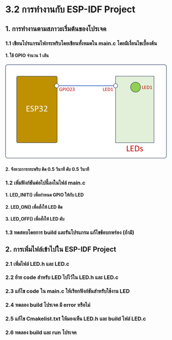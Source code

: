 # 3.2 การทำงานกับ ESP-IDF Project
## 1. การทำงานตามสภาวะเริ่มต้นของโปรเจค
### 1.1 เขียนโปรแกรมไฟกระพริบโดยเขียนทั้งหมดใน  main.c  โดยมีเงื่อนไขเบื้องต้น
#### 1. ใช้ GPIO จำนวน 1 เส้น

![](Pictures/Fig-01.png)

#### 2. จังหวะการกระพริบ ติด 0.5 วินาที ดับ 0.5 วินาที
### 1.2 เพิ่มฟังก์ชันต่อไปนี้ลงในไฟล์ main.c
#### 1. LED_INIT() เพื่อกำหนด GPIO ให้กับ LED
#### 2. LED_ON() เพื่อสั่งให้ LED ติด
#### 3. LED_OFF() เพื่อสั่งให้ LED ดับ
### 1.3 ทดสอบโดยการ build และรันโปรแกรม แก้ไขข้อบกพร่อง (ถ้ามี)
## 2. การเพิ่มไฟล์เข้าไปใน ESP-IDF Project
### 2.1 เพิ่มไฟล์ LED.h และ LED.c
### 2.2 ย้าย code สำหรับ LED ไปไว้ใน LED.h และ LED.c
### 2.3 แก้ไข code ใน main.c ให้เรียกฟังก์ชันสำหรับใช้งาน LED
### 2.4 ทดลอง build โปรเจค มี error หรือไม่
### 2.5 แก้ไข Cmakelist.txt ให้มองเห็น LED.h และ build ไฟล์ LED.c 
### 2.6 ทดลอง build และ run โปรเจค